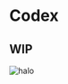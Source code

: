 # Codex

## WIP

![halo](https://user-images.githubusercontent.com/79726069/146272417-d32485d7-0999-438a-9877-7a25c6638c47.PNG)
